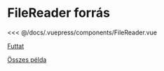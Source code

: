# FileReader forrás

<<< @/docs/.vuepress/components/FileReader.vue

[Futtat](/examples/webexamples/FileReader.html)

[Összes példa](/examples/webexamples/)